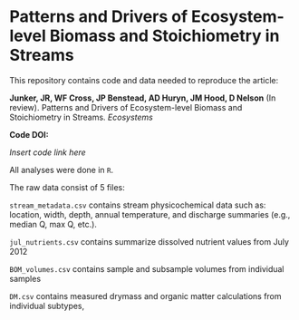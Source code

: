 Patterns and Drivers of Ecosystem-level Biomass and Stoichiometry in
Streams
================

This repository contains code and data needed to reproduce the article:

**Junker, JR, WF Cross, JP Benstead, AD Huryn, JM Hood, D Nelson** (In
review). Patterns and Drivers of Ecosystem-level Biomass and
Stoichiometry in Streams. *Ecosystems*

**Code DOI:**

*Insert code link here*

All analyses were done in `R`.

The raw data consist of 5 files:

`stream_metadata.csv` contains stream physicochemical data such as:
location, width, depth, annual temperature, and discharge summaries
(e.g., median Q, max Q, etc.).

`jul_nutrients.csv` contains summarize dissolved nutrient values from
July 2012

`BOM_volumes.csv` contains sample and subsample volumes from individual
samples

`DM.csv` contains measured drymass and organic matter calculations from
individual subtypes,
